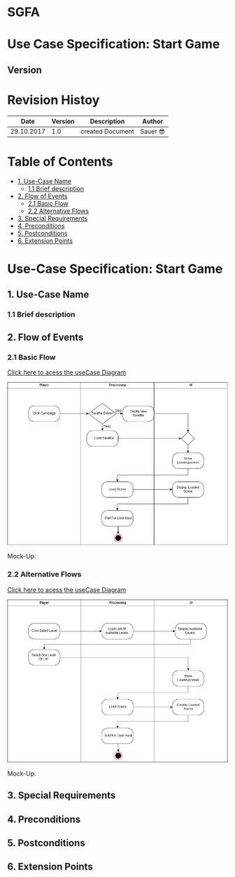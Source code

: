 # SGFA
# Use Case Specification: Start Game

## Version

# Revision Histoy



| Date          | Version  | Description       | Author |
| ------------- |----------| ------------------|--------|
| 29.10.2017    | 1.0      | created Document  |Sauer :sunglasses:	|


# Table of Contents
- [1. Use-Case Name](#1-use-case-name)
  * [1.1 Brief description](#11-brief-description)
- [2. Flow of Events](#2-flow-of-events)
  * [2.1 Basic Flow](#21-basic-flow)
  * [2.2 Alternative Flows](#22-alternative-flows)
- [3. Special Requirements](#3-special-requirements)
- [4. Preconditions](#4-preconditions)
- [5. Postconditions](#5-postconditions)
- [6. Extension Points](#6-extension-points)



# Use-Case Specification: Start Game


## 1. Use-Case Name

### 1.1 Brief description

## 2. Flow of Events

### 2.1 Basic Flow
[Click here to acess the useCase Diagram][UC]

![alt text][UC]

[UC]: StartGameMain.png "UseCaseDiagram Move"

Mock-Up:

### 2.2 Alternative Flows

[Click here to acess the useCase Diagram][UCAlt1]

![alt text][UCAlt1]

[UCAlt1]: StartGameLevel.png "UseCaseDiagram Move"

Mock-Up:

## 3. Special Requirements

## 4. Preconditions

## 5. Postconditions

## 6. Extension Points
